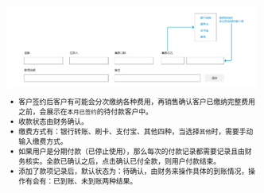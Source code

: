 ![](/assets/缴费记录.png)

- 客户签约后客户有可能会分次缴纳各种费用，再销售确认客户已缴纳完整费用之前，会展示在`本月已签约`的待付款客户中。
- 收款状态由财务确认。
- 缴费方式有：银行转账、刷卡、支付宝、其他四种，当选择`其他`时，需要手动输入缴费方式。
- 如果用户是分期付款（已停止使用），那么每次的付款记录都需要记录且由财务核实。全款已确认之后，点击确认已付全款，则用户付款结束。
- 添加了款项记录后，默认状态为：待确认，由财务来操作具体的到账情况，操作有会有：已到账、未到账两种结果。